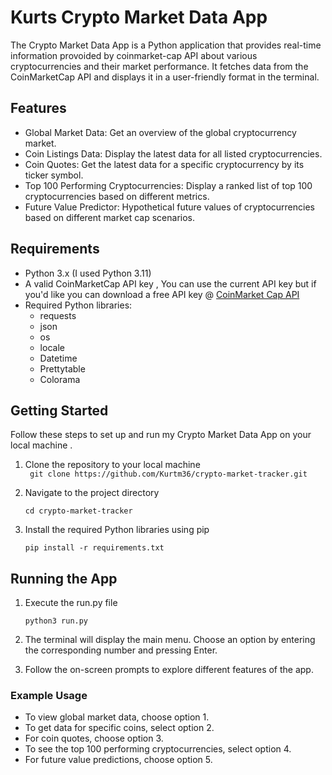# Kurts Crypto Market Data App

The Crypto Market Data App is a Python application that provides real-time information provoided by coinmarket-cap API about various cryptocurrencies and their market performance. It fetches data from the CoinMarketCap API and displays it in a user-friendly format in the terminal.

## Features
- Global Market Data: Get an overview of the global cryptocurrency market.
- Coin Listings Data: Display the latest data for all listed cryptocurrencies.
- Coin Quotes: Get the latest data for a specific cryptocurrency by its ticker symbol.
- Top 100 Performing Cryptocurrencies: Display a ranked list of top 100 cryptocurrencies based on different metrics.
- Future Value Predictor: Hypothetical future values of cryptocurrencies based on different market cap scenarios.

## Requirements
- Python 3.x (I used Python 3.11)
- A valid CoinMarketCap API key , You can use the current API key but if you'd like you can download a free API key @ [CoinMarket Cap API](https://coinmarketcap.com/api/)
- Required Python libraries:
    - requests
    - json
    - os
    - locale
    - Datetime
    - Prettytable
    - Colorama

## Getting Started 
Follow these steps to set up and run my Crypto Market Data App on your local machine .

1. Clone the repository to your local machine   
``` git clone https://github.com/Kurtm36/crypto-market-tracker.git```

2.  Navigate to the project directory
   
    ```cd crypto-market-tracker```

3. Install the required Python libraries using pip

    ```pip install -r requirements.txt```

## Running the App
1. Execute the run.py file

    ```python3 run.py ```

2. The terminal will display the main menu. Choose an option by entering the corresponding number and pressing Enter.  

3. Follow the on-screen prompts to explore different features of the app.

### Example Usage
- To view global market data, choose option 1.
- To get data for specific coins, select option 2.
- For coin quotes, choose option 3.
- To see the top 100 performing cryptocurrencies, select option 4.
- For future value predictions, choose option 5.